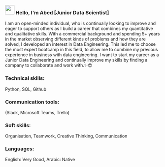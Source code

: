 ### <img src="https://media.giphy.com/media/hvRJCLFzcasrR4ia7z/giphy.gif" width="30px"> Hello, I'm Abed [Junior Data Scientist]

I am an open-minded individual, who is continually looking to improve and eager to support others as I build a career that combines my quantitative and qualitative skills. With a commercial background and spending 5+ years in the market observing different kinds of problems and how they are solved, I developed an interest in Data Engineering. This led me to choose the most expert bootcamp in this field, to allow me to combine my previous experience in business with data engineering.
I want to start my career as a Junior Data Engineering and continually improve my skills by finding a company to collaborate and work with.✨😍

### Technical skills:
Python, SQL, Github

### Communication tools:
(Slack, Microsoft Teams, Trello)

### Soft skills:
Organisation, Teamwork, Creative Thinking, Communication

### Languages:
English: Very Good, Arabic: Native

